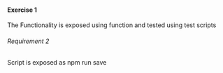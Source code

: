 #### Exercise 1
The Functionality is exposed using function and tested using test scripts

###### Requirement 2
Script is exposed as
npm run save


